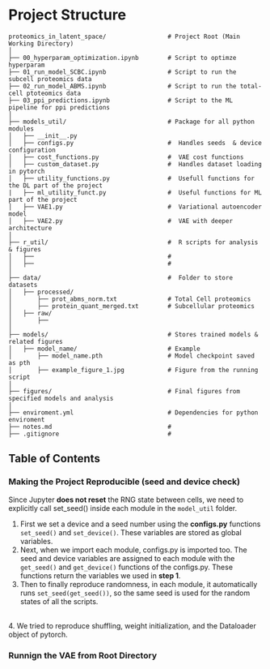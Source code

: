 # Project Structure 
```
proteomics_in_latent_space/                 # Project Root (Main Working Directory)
│
├── 00_hyperparam_optimization.ipynb        # Script to optimze hyperparam 
├── 01_run_model_SCBC.ipynb                 # Script to run the subcell proteomics data 
├── 02_run_model_ABMS.ipynb                 # Script to run the total-cell ptoteomics data
├── 03_ppi_predictions.ipynb                # Script to the ML pipeline for ppi predictions 
│
├── models_util/                            # Package for all python modules 
│   ├── __init__.py                        
│   ├── configs.py                          #  Handles seeds  & device configuration
│   ├── cost_functions.py                   #  VAE cost functions 
│   ├── custom_dataset.py                   #  Handles dataset loading in pytorch
│   ├── utility_functions.py                #  Usefull functions for the DL part of the project 
|   ├── ml_utility_funct.py                 #  Useful functions for ML part of the project  
│   ├── VAE1.py                             #  Variational autoencoder model
│   ├── VAE2.py                             #  VAE with deeper architecture 
│
├── r_util/                                 #  R scripts for analysis & figures 
│   ├──                                     # 
│   ├──                                     #
│
├── data/                                   #  Folder to store datasets
│   ├── processed/
│       ├── prot_abms_norm.txt              # Total Cell proteomics
│       ├── protein_quant_merged.txt        # Subcellular proteomics   
│   ├── raw/
│       ├──                        
│
├── models/                                 # Stores trained models & related figures
│   ├── model_name/                         # Example
│       ├── model_name.pth                  # Model checkpoint saved as pth
│       ├── example_figure_1.jpg            # Figure from the running script 
│                
├── figures/                                # Final figures from specified models and analysis 
│
├── enviroment.yml                          # Dependencies for python enviroment
├── notes.md                                # 
├── .gitignore                              # 
```


## Table of Contents



### Making the Project Reproducible (seed and device check)
Since Jupyter **does not reset** the RNG state between cells, we need to explicitly call set_seed() inside each module in the `model_util` folder.<br>
1. First we set a device and a seed number using the **configs.py** functions `set_seed()` and `set_device()`. These variables are stored as global variables. <br>
2. Next, when we import each module, configs.py is imported too. The seed and device variables are assigned to each module with the `get_seed()` and `get_device()` functions of the configs.py. These functions return the variables we used in **step 1**. <br>
3. Then to finally reproduce randomness, in each module, it automatically runs `set_seed(get_seed())`, so the same seed is used for the random states of all the scripts. 
<br>
4. We tried to reproduce shuffling, weight initialization, and the Dataloader object of pytorch. 

### Runnign the VAE from Root Directory 